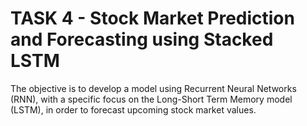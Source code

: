 # TASK 4 - Stock Market Prediction and Forecasting using Stacked LSTM

The objective is to develop a model using Recurrent Neural Networks (RNN), with a specific
focus on the Long-Short Term Memory model (LSTM), in order to forecast upcoming stock market values.
